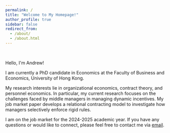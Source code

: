 ```yaml
---
permalink: /
title: "Welcome to My Homepage!"
author_profile: true
sidebar: false
redirect_from: 
  - /about/
  - /about.html
---
```


<br>

Hello, I'm Andrew!

I am currently a PhD candidate in Economics at the Faculty of Business and Economics, University of Hong Kong. 

My research interests lie in organizational economics, contract theory, and personnel economics. In particular, my current research focuses on the challenges faced by middle managers in managing dynamic incentives. My job market paper develops a relational contracting model to investigate how managers selectively enforce rigid rules.

I am on the job market for the 2024-2025 academic year. If you have any questions or would like to connect, please feel free to contact me via [email](mailto:zyc616@connect.hku.hk).



